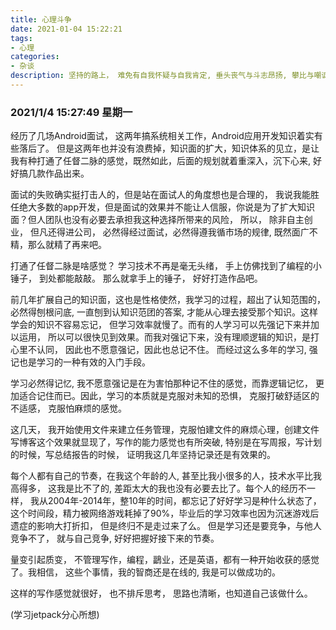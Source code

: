 ```yaml
---
title: 心理斗争
date: 2021-01-04 15:22:21
tags:
- 心理
categories:
- 杂谈
description: 坚持的路上， 难免有自我怀疑与自我肯定, 垂头丧气与斗志昂扬, 攀比与嘲讽, 放弃与启航, 心生无力与信心满满, 这些挣扎，纠结与鸡汤的心理就记录在这里吧。
---
```


### 2021/1/4 15:27:49 星期一

经历了几场Android面试， 这两年搞系统相关工作，Android应用开发知识着实有些落后了。 但是这两年也并没有浪费掉，知识面的扩大，知识体系的见立，是让我有种打通了任督二脉的感觉，既然如此，后面的规划就着重深入，沉下心来, 好好搞几款作品出来。

面试的失败确实挺打击人的，但是站在面试人的角度想也是合理的， 我说我能胜任绝大多数的app开发，但是面试的效果并不能让人信服，你说是为了扩大知识面？但人团队也没有必要去承担我这种选择所带来的风险， 所以， 除非自主创业， 但凡还得进公司， 必然得经过面试，必然得遵我循市场的规律, 既然面广不精，那么就精了再来吧。

打通了任督二脉是啥感觉？ 学习技术不再是毫无头绪， 手上仿佛找到了编程的小锤子， 到处都能敲敲。 那么就拿手上的锤子， 好好打造作品吧。

前几年扩展自己的知识面，这也是性格使然，我学习的过程，超出了认知范围的，必然得刨根问底, 一直刨到认知识范团的答案, 才能从心理去接受那个知识。这样学会的知识不容易忘记， 但学习效率就慢了。而有的人学习可以先强记下来并加以运用， 所以可以很快见到效果。而我对强记下来，没有理顺逻辑的知识，是打心里不认同， 因此也不愿意强记，因此也总记不住。 而经过这么多年的学习, 强记也是学习的一种有效的入门手段。

学习必然得记忆, 我不愿意强记是在为害怕那种记不住的感觉，而靠逻辑记忆， 更加适合记住而已。因此，学习的本质就是克服对未知的恐惧， 克服打破舒适区的不适感， 克服怕麻烦的感觉。 

这几天， 我开始使用文件来建立任务管理，克服怕建文件的麻烦心理，创建文件写博客这个效果就显现了，写作的能力感觉也有所突破, 特别是在写周报，写计划的时候，写总结报告的时候， 证明我这几年坚持记录还是有效果的。


每个人都有自己的节奏，在我这个年龄的人, 甚至比我小很多的人，技术水平比我高得多， 这我是比不了的, 差距太大的我也没有必要去比了。每个人的经历不一样， 我从2004年-2014年，整10年的时间，都忘记了好好学习是种什么状态了，这个时间段，精力被网络游戏耗掉了90%，毕业后的学习效率也因为沉迷游戏后遗症的影响大打折扣， 但是终归不是走过来了么。 但是学习还是要竞争，与他人竞争不了， 就与自己竞争, 好好把握好接下来的节奏。

量变引起质变， 不管理写作，编程，鶝业，还是英语，都有一种开始收获的感觉了。我相信， 这些个事情，我的智商还是在线的, 我是可以做成功的。

这样的写作感觉就很好， 也不排斥思考， 思路也清晰，也知道自己该做什么。 

(学习jetpack分心所想)
